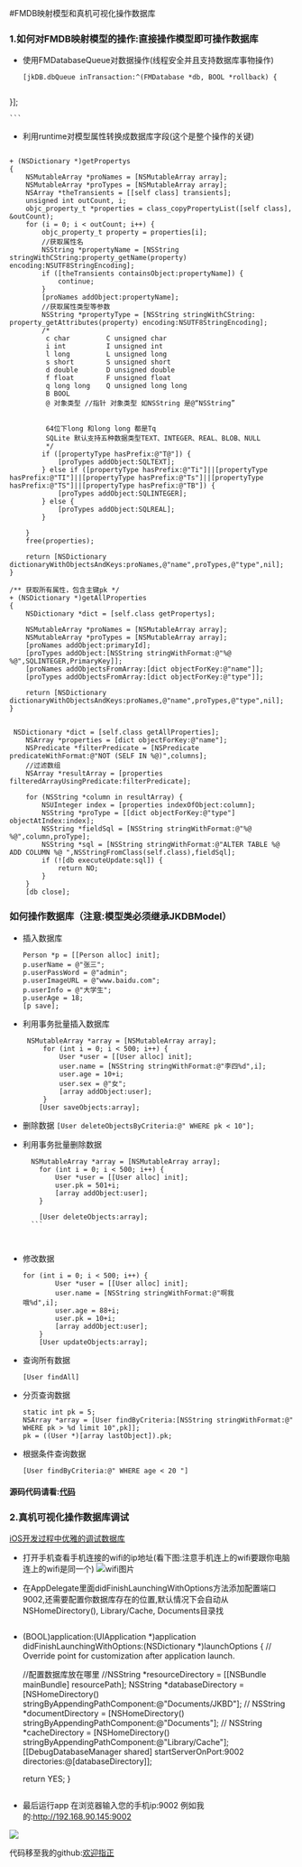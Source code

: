 #FMDB映射模型和真机可视化操作数据库

### 1.如何对FMDB映射模型的操作:直接操作模型即可操作数据库

* 使用FMDatabaseQueue对数据操作(线程安全并且支持数据库事物操作)

	```
	[jkDB.dbQueue inTransaction:^(FMDatabase *db, BOOL *rollback) {
	 
 }];
   
	```
	
* 利用runtime对模型属性转换成数据库字段(这个是整个操作的关键)

```

+ (NSDictionary *)getPropertys
{
    NSMutableArray *proNames = [NSMutableArray array];
    NSMutableArray *proTypes = [NSMutableArray array];
    NSArray *theTransients = [[self class] transients];
    unsigned int outCount, i;
    objc_property_t *properties = class_copyPropertyList([self class], &outCount);
    for (i = 0; i < outCount; i++) {
        objc_property_t property = properties[i];
        //获取属性名
        NSString *propertyName = [NSString stringWithCString:property_getName(property) encoding:NSUTF8StringEncoding];
        if ([theTransients containsObject:propertyName]) {
            continue;
        }
        [proNames addObject:propertyName];
        //获取属性类型等参数
        NSString *propertyType = [NSString stringWithCString: property_getAttributes(property) encoding:NSUTF8StringEncoding];
        /*
         c char         C unsigned char
         i int          I unsigned int
         l long         L unsigned long
         s short        S unsigned short
         d double       D unsigned double
         f float        F unsigned float
         q long long    Q unsigned long long
         B BOOL
         @ 对象类型 //指针 对象类型 如NSString 是@“NSString”
         
         
         64位下long 和long long 都是Tq
         SQLite 默认支持五种数据类型TEXT、INTEGER、REAL、BLOB、NULL
         */
        if ([propertyType hasPrefix:@"T@"]) {
            [proTypes addObject:SQLTEXT];
        } else if ([propertyType hasPrefix:@"Ti"]||[propertyType hasPrefix:@"TI"]||[propertyType hasPrefix:@"Ts"]||[propertyType hasPrefix:@"TS"]||[propertyType hasPrefix:@"TB"]) {
            [proTypes addObject:SQLINTEGER];
        } else {
            [proTypes addObject:SQLREAL];
        }
        
    }
    free(properties);
    
    return [NSDictionary dictionaryWithObjectsAndKeys:proNames,@"name",proTypes,@"type",nil];
}

/** 获取所有属性，包含主键pk */
+ (NSDictionary *)getAllProperties
{
    NSDictionary *dict = [self.class getPropertys];
    
    NSMutableArray *proNames = [NSMutableArray array];
    NSMutableArray *proTypes = [NSMutableArray array];
    [proNames addObject:primaryId];
    [proTypes addObject:[NSString stringWithFormat:@"%@ %@",SQLINTEGER,PrimaryKey]];
    [proNames addObjectsFromArray:[dict objectForKey:@"name"]];
    [proTypes addObjectsFromArray:[dict objectForKey:@"type"]];
    
    return [NSDictionary dictionaryWithObjectsAndKeys:proNames,@"name",proTypes,@"type",nil];
}


 NSDictionary *dict = [self.class getAllProperties];
    NSArray *properties = [dict objectForKey:@"name"];
    NSPredicate *filterPredicate = [NSPredicate predicateWithFormat:@"NOT (SELF IN %@)",columns];
    //过滤数组
    NSArray *resultArray = [properties filteredArrayUsingPredicate:filterPredicate];

    for (NSString *column in resultArray) {
        NSUInteger index = [properties indexOfObject:column];
        NSString *proType = [[dict objectForKey:@"type"] objectAtIndex:index];
        NSString *fieldSql = [NSString stringWithFormat:@"%@ %@",column,proType];
        NSString *sql = [NSString stringWithFormat:@"ALTER TABLE %@ ADD COLUMN %@ ",NSStringFromClass(self.class),fieldSql];
        if (![db executeUpdate:sql]) {
            return NO;
        }
    }
    [db close];

```
	
### 如何操作数据库（注意:模型类必须继承JKDBModel）
* 插入数据库

	 ```
 	Person *p = [[Person alloc] init];
    p.userName = @"张三";
    p.userPassWord = @"admin";
    p.userImageURL = @"www.baidu.com";
    p.userInfo = @"大学生";
    p.userAge = 18;
    [p save];
    ```
  
* 利用事务批量插入数据库

   ```
    NSMutableArray *array = [NSMutableArray array];
        for (int i = 0; i < 500; i++) {
            User *user = [[User alloc] init];
            user.name = [NSString stringWithFormat:@"李四%d",i];
            user.age = 10+i;
            user.sex = @"女";
            [array addObject:user];
        }
       [User saveObjects:array];
    ```
    
   
* 删除数据 
	`[User deleteObjectsByCriteria:@" WHERE pk < 10"];`
	
	
* 利用事务批量删除数据
 	
 	```
 	  NSMutableArray *array = [NSMutableArray array];
        for (int i = 0; i < 500; i++) {
            User *user = [[User alloc] init];
            user.pk = 501+i;
            [array addObject:user];
        }
        
        [User deleteObjects:array];
      ```
      
      
* 修改数据

	```
  for (int i = 0; i < 500; i++) {
            User *user = [[User alloc] init];
            user.name = [NSString stringWithFormat:@"啊我			哦%d",i];
            user.age = 88+i;
            user.pk = 10+i;
            [array addObject:user];
        }
        [User updateObjects:array];
	```
* 查询所有数据

	`[User findAll]`
	
* 分页查询数据

	```
	static int pk = 5;
   	NSArray *array = [User findByCriteria:[NSString stringWithFormat:@" WHERE pk > %d limit 10",pk]];
    pk = ((User *)[array lastObject]).pk;
	```
* 根据条件查询数据

	```
	[User findByCriteria:@" WHERE age < 20 "]
	```
	
	
#### 源码代码请看:[代码](https://github.com/Haley-Wong/JKDBModel.git)



### 2.真机可视化操作数据库调试
[iOS开发过程中优雅的调试数据库](https://www.jianshu.com/p/c5d6d329731b)

* 打开手机查看手机连接的wifi的ip地址(看下图:注意手机连上的wifi要跟你电脑连上的wifi是同一个)
![wifi图片](/Users/jiangpeng/Desktop/60C6801F-C3AB-4056-88DD-4BCD50702DD1.png)


* 在AppDelegate里面didFinishLaunchingWithOptions方法添加配置端口9002,还需要配置你数据库存在的位置,默认情况下会自动从NSHomeDirectory(),
 Library/Cache, Documents目录找

	```
- (BOOL)application:(UIApplication *)application didFinishLaunchingWithOptions:(NSDictionary *)launchOptions {
    // Override point for customization after application launch.
    
    //配置数据库放在哪里
    //NSString *resourceDirectory = [[NSBundle mainBundle] resourcePath];
    NSString *databaseDirectory = [NSHomeDirectory() stringByAppendingPathComponent:@"Documents/JKBD"];
//    NSString *documentDirectory = [NSHomeDirectory() stringByAppendingPathComponent:@"Documents"];
//    NSString *cacheDirectory = [NSHomeDirectory() stringByAppendingPathComponent:@"Library/Cache"];
   [[DebugDatabaseManager shared] startServerOnPort:9002 directories:@[databaseDirectory]];

    return YES;
}

	```

* 最后运行app 在浏览器输入您的手机ip:9002 例如我的:http://192.168.90.145:9002

![](/Users/jiangpeng/Desktop/D8D1396F-4BA2-4812-AB3D-C213F58DDE9B.png)


代码移至我的github:[欢迎指正]()
